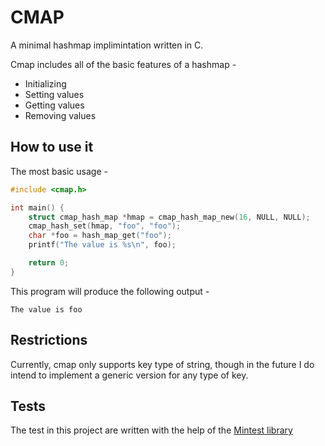 # CMAP

A minimal hashmap implimintation written in C.

Cmap includes all of the basic features of a hashmap - 
* Initializing
* Setting values
* Getting values
* Removing values

## How to use it

The most basic usage -

```c
#include <cmap.h>

int main() {
    struct cmap_hash_map *hmap = cmap_hash_map_new(16, NULL, NULL);
    cmap_hash_set(hmap, "foo", "foo");
    char *foo = hash_map_get("foo");
    printf("The value is %s\n", foo);

    return 0;
}
```

This program will produce the following output - 

```
The value is foo
```

## Restrictions

Currently, cmap only supports key type of string, though in the future I do intend to implement a generic version for any type of key.

## Tests

The test in this project are written with the help of the [Mintest library](https://github.com/NeevCohen/mintest)
